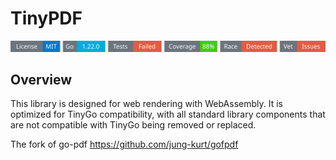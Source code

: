 # TinyPDF
<!-- START_SECTION:BADGES_SECTION -->
<a href="docs/img/badges.svg"><img src="docs/img/badges.svg" alt="Project Badges" title="Generated by badges package from github.com/cdvelop/devscripts"></a>
<!-- END_SECTION:BADGES_SECTION -->

## Overview

This library is designed for web rendering with WebAssembly. It is optimized for TinyGo compatibility, with all standard library components that are not compatible with TinyGo being removed or replaced.

The fork of go-pdf  https://github.com/jung-kurt/gofpdf

